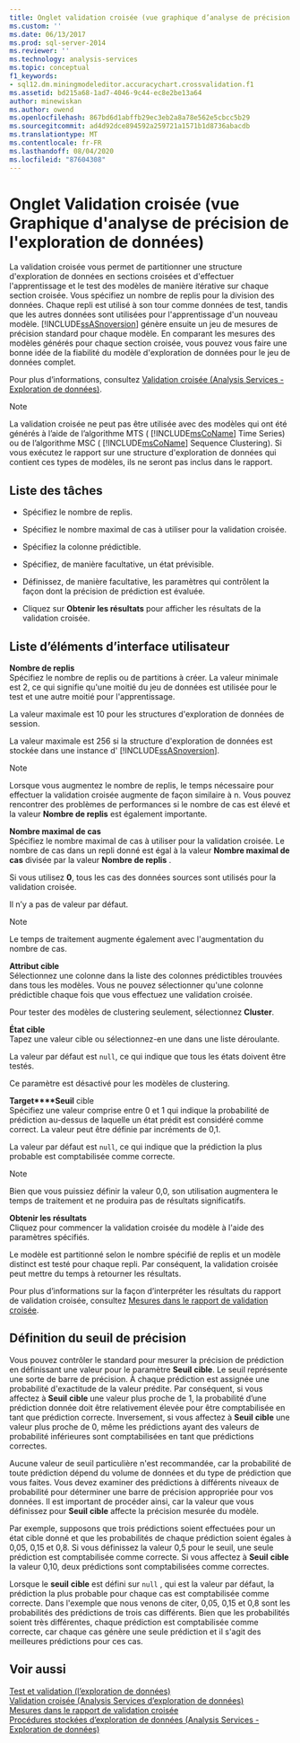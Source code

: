 ```yaml
---
title: Onglet validation croisée (vue graphique d’analyse de précision de l’exploration de données) | Microsoft Docs
ms.custom: ''
ms.date: 06/13/2017
ms.prod: sql-server-2014
ms.reviewer: ''
ms.technology: analysis-services
ms.topic: conceptual
f1_keywords:
- sql12.dm.miningmodeleditor.accuracychart.crossvalidation.f1
ms.assetid: bd215a68-1ad7-4046-9c44-ec8e2be13a64
author: minewiskan
ms.author: owend
ms.openlocfilehash: 867bd6d1abffb29ec3eb2a8a78e562e5cbcc5b29
ms.sourcegitcommit: ad4d92dce894592a259721a1571b1d8736abacdb
ms.translationtype: MT
ms.contentlocale: fr-FR
ms.lasthandoff: 08/04/2020
ms.locfileid: "87604308"
---
```

# <a name="cross-validation-tab-mining-accuracy-chart-view"></a>Onglet Validation croisée (vue Graphique d'analyse de précision de l'exploration de données)
  La validation croisée vous permet de partitionner une structure d'exploration de données en sections croisées et d'effectuer l'apprentissage et le test des modèles de manière itérative sur chaque section croisée. Vous spécifiez un nombre de replis pour la division des données. Chaque repli est utilisé à son tour comme données de test, tandis que les autres données sont utilisées pour l'apprentissage d'un nouveau modèle. [!INCLUDE[ssASnoversion](../includes/ssasnoversion-md.md)] génère ensuite un jeu de mesures de précision standard pour chaque modèle. En comparant les mesures des modèles générés pour chaque section croisée, vous pouvez vous faire une bonne idée de la fiabilité du modèle d'exploration de données pour le jeu de données complet.  
  
 Pour plus d’informations, consultez [Validation croisée &#40;Analysis Services - Exploration de données&#41;](data-mining/cross-validation-analysis-services-data-mining.md).  
  
> [!NOTE]  
>  La validation croisée ne peut pas être utilisée avec des modèles qui ont été générés à l’aide de l’algorithme MTS ( [!INCLUDE[msCoName](../includes/msconame-md.md)] Time Series) ou de l’algorithme MSC ( [!INCLUDE[msCoName](../includes/msconame-md.md)] Sequence Clustering). Si vous exécutez le rapport sur une structure d'exploration de données qui contient ces types de modèles, ils ne seront pas inclus dans le rapport.  
  
## <a name="task-list"></a>Liste des tâches  
  
-   Spécifiez le nombre de replis.  
  
-   Spécifiez le nombre maximal de cas à utiliser pour la validation croisée.  
  
-   Spécifiez la colonne prédictible.  
  
-   Spécifiez, de manière facultative, un état prévisible.  
  
-   Définissez, de manière facultative, les paramètres qui contrôlent la façon dont la précision de prédiction est évaluée.  
  
-   Cliquez sur **Obtenir les résultats** pour afficher les résultats de la validation croisée.  
  
## <a name="ui-element-list"></a>Liste d’éléments d’interface utilisateur  
 **Nombre de replis**  
 Spécifiez le nombre de replis ou de partitions à créer. La valeur minimale est 2, ce qui signifie qu'une moitié du jeu de données est utilisée pour le test et une autre moitié pour l'apprentissage.  
  
 La valeur maximale est 10 pour les structures d'exploration de données de session.  
  
 La valeur maximale est 256 si la structure d'exploration de données est stockée dans une instance d' [!INCLUDE[ssASnoversion](../includes/ssasnoversion-md.md)].  
  
> [!NOTE]  
>  Lorsque vous augmentez le nombre de replis, le temps nécessaire pour effectuer la validation croisée augmente de façon similaire à n. Vous pouvez rencontrer des problèmes de performances si le nombre de cas est élevé et la valeur **Nombre de replis** est également importante.  
  
 **Nombre maximal de cas**  
 Spécifiez le nombre maximal de cas à utiliser pour la validation croisée. Le nombre de cas dans un repli donné est égal à la valeur **Nombre maximal de cas** divisée par la valeur **Nombre de replis** .  
  
 Si vous utilisez **0**, tous les cas des données sources sont utilisés pour la validation croisée.  
  
 Il n’y a pas de valeur par défaut.  
  
> [!NOTE]  
>  Le temps de traitement augmente également avec l'augmentation du nombre de cas.  
  
 **Attribut cible**  
 Sélectionnez une colonne dans la liste des colonnes prédictibles trouvées dans tous les modèles. Vous ne pouvez sélectionner qu'une colonne prédictible chaque fois que vous effectuez une validation croisée.  
  
 Pour tester des modèles de clustering seulement, sélectionnez **Cluster**.  
  
 **État cible**  
 Tapez une valeur cible ou sélectionnez-en une dans une liste déroulante.  
  
 La valeur par défaut est `null`, ce qui indique que tous les états doivent être testés.  
  
 Ce paramètre est désactivé pour les modèles de clustering.  
  
 **Target****Seuil** cible    
 Spécifiez une valeur comprise entre 0 et 1 qui indique la probabilité de prédiction au-dessus de laquelle un état prédit est considéré comme correct. La valeur peut être définie par incréments de 0,1.  
  
 La valeur par défaut est `null`, ce qui indique que la prédiction la plus probable est comptabilisée comme correcte.  
  
> [!NOTE]  
>  Bien que vous puissiez définir la valeur 0,0, son utilisation augmentera le temps de traitement et ne produira pas de résultats significatifs.  
  
 **Obtenir les résultats**  
 Cliquez pour commencer la validation croisée du modèle à l'aide des paramètres spécifiés.  
  
 Le modèle est partitionné selon le nombre spécifié de replis et un modèle distinct est testé pour chaque repli. Par conséquent, la validation croisée peut mettre du temps à retourner les résultats.  
  
 Pour plus d’informations sur la façon d’interpréter les résultats du rapport de validation croisée, consultez [Mesures dans le rapport de validation croisée](data-mining/measures-in-the-cross-validation-report.md).  
  
## <a name="setting-the-accuracy-threshold"></a>Définition du seuil de précision  
 Vous pouvez contrôler le standard pour mesurer la précision de prédiction en définissant une valeur pour le paramètre **Seuil** **cible**. Le seuil représente une sorte de barre de précision. À chaque prédiction est assignée une probabilité d'exactitude de la valeur prédite. Par conséquent, si vous affectez à **Seuil** **cible** une valeur plus proche de 1, la probabilité d’une prédiction donnée doit être relativement élevée pour être comptabilisée en tant que prédiction correcte. Inversement, si vous affectez à **Seuil** **cible** une valeur plus proche de 0, même les prédictions ayant des valeurs de probabilité inférieures sont comptabilisées en tant que prédictions correctes.  
  
 Aucune valeur de seuil particulière n'est recommandée, car la probabilité de toute prédiction dépend du volume de données et du type de prédiction que vous faites. Vous devez examiner des prédictions à différents niveaux de probabilité pour déterminer une barre de précision appropriée pour vos données. Il est important de procéder ainsi, car la valeur que vous définissez pour **Seuil** **cible** affecte la précision mesurée du modèle.  
  
 Par exemple, supposons que trois prédictions soient effectuées pour un état cible donné et que les probabilités de chaque prédiction soient égales à 0,05, 0,15 et 0,8. Si vous définissez la valeur 0,5 pour le seuil, une seule prédiction est comptabilisée comme correcte. Si vous affectez à **Seuil** **cible** la valeur 0,10, deux prédictions sont comptabilisées comme correctes.  
  
 Lorsque le **seuil** **cible** est défini sur `null` , qui est la valeur par défaut, la prédiction la plus probable pour chaque cas est comptabilisée comme correcte. Dans l'exemple que nous venons de citer, 0,05, 0,15 et 0,8 sont les probabilités des prédictions de trois cas différents. Bien que les probabilités soient très différentes, chaque prédiction est comptabilisée comme correcte, car chaque cas génère une seule prédiction et il s'agit des meilleures prédictions pour ces cas.  
  
## <a name="see-also"></a>Voir aussi  
 [Test et validation &#40;l’exploration de données&#41;](data-mining/testing-and-validation-data-mining.md)   
 [Validation croisée &#40;Analysis Services d’exploration de données&#41;](data-mining/cross-validation-analysis-services-data-mining.md)   
 [Mesures dans le rapport de validation croisée](data-mining/measures-in-the-cross-validation-report.md)   
 [Procédures stockées d’exploration de données &#40;Analysis Services - Exploration de données&#41;](/sql/analysis-services/data-mining/data-mining-stored-procedures-analysis-services-data-mining)  
  
  
